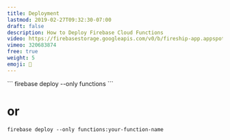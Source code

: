 ```yaml
---
title: Deployment
lastmod: 2019-02-27T09:32:30-07:00
draft: false
description: How to Deploy Firebase Cloud Functions
video: https://firebasestorage.googleapis.com/v0/b/fireship-app.appspot.com/o/courses%2Fcloud-functions-master-course%2F1-deploy.mp4?alt=media&token=cd9fb184-68c3-4765-972c-8925e24139bb
vimeo: 320683874
free: true
weight: 5
emoji: 👶
---
```


<File name="command line">
  <Terminal />
</File>
```
firebase deploy --only functions
```

# or

```
firebase deploy --only functions:your-function-name
```
